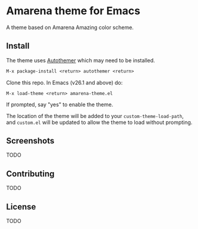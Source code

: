 # Amarena theme for Emacs

A theme based on Amarena Amazing color scheme.

## Install

The theme uses [Autothemer](https://github.com/jasonm23/autothemer) which may need to be installed.

```lisp
M-x package-install <return> autothemer <return>
```

Clone this repo. In Emacs (v26.1 and above) do:

```emacs-lisp
M-x load-theme <return> amarena-theme.el
```

If prompted, say "yes" to enable the theme.

The location of the theme will be added to your `custom-theme-load-path`, and
`custom.el` will be updated to allow the theme to load without prompting.

## Screenshots

TODO

## Contributing

TODO

## License

TODO
